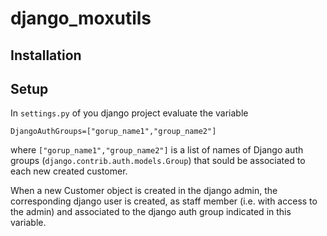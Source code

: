 # django_moxutils

## Installation

## Setup
In `settings.py` of you django project evaluate the variable

```
DjangoAuthGroups=["gorup_name1","group_name2"]
```

where `["gorup_name1","group_name2"]` is a list of names of Django auth groups (`django.contrib.auth.models.Group`) that sould be associated to each new created customer.

When a new Customer object is created in the django admin, the corresponding django user is created, as staff member (i.e. with access to the admin) and associated to the django auth group indicated in this variable.